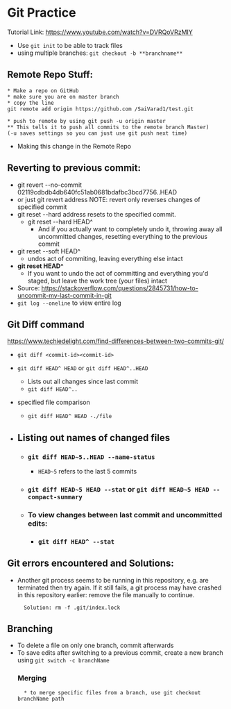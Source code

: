# Git Practice

Tutorial Link: https://www.youtube.com/watch?v=DVRQoVRzMIY

* Use `git init` to be able to track files 
* using multiple branches: `git checkout -b **branchname**`

## Remote Repo Stuff:
    * Make a repo on GitHub
    * make sure you are on master branch
    * copy the line 
    git remote add origin https://github.com /SaiVarad1/test.git

    * push to remote by using git push -u origin master
    ** This tells it to push all commits to the remote branch Master)
    (-u saves settings so you can just use git push next time)


* Making this change in the Remote Repo

## Reverting to previous commit:
* git revert --no-commit 02119cdbdb4db640fc51ab0681bdafbc3bcd7756..HEAD
* or just git revert address NOTE: revert only reverses changes of specified commit
* git reset --hard address resets to the specified commit.
    * git reset --hard HEAD^
        * And if you actually want to completely undo it, throwing away all uncommitted changes, resetting everything to the previous commit 
* git reset --soft HEAD^
    * undos act of commiting, leaving everything else intact
* **git reset HEAD^**
    * If you want to undo the act of committing and everything you'd staged, but leave the work tree (your files) intact
* Source: https://stackoverflow.com/questions/2845731/how-to-uncommit-my-last-commit-in-git
* `git log --oneline` to view entire log

## Git Diff command
https://www.techiedelight.com/find-differences-between-two-commits-git/

* `git diff <commit-id><commit-id>`
* `git diff HEAD^ HEAD` or `git diff HEAD^..HEAD`
    * Lists out all changes since last commit 
    * `git diff HEAD^..`
* specified file comparison
    * `git diff HEAD^ HEAD -./file`
* ## Listing out names of changed files
  
    * ### `git diff HEAD~5..HEAD --name-status`
        * `HEAD~5` refers to the last 5 commits
    * ### `git diff HEAD~5 HEAD --stat` or  `git diff HEAD~5 HEAD --compact-summary`
    * ### To view changes between last commit and uncommitted edits: 
        * ###    `git diff HEAD^ --stat`



## Git errors encountered and Solutions:
* Another git process seems to be running in this repository, e.g.
are terminated then try again. If it still fails, a git process
may have crashed in this repository earlier:
remove the file manually to continue.

        Solution: rm -f .git/index.lock


## Branching
* To delete a file on only one branch, commit afterwards
* To save edits after switching to a previous commit, create a new branch using `git switch -c branchName`
    ### Merging
        * to merge specific files from a branch, use git checkout branchName path

